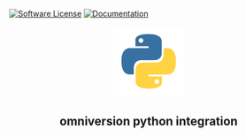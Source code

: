 [![Software License](https://img.shields.io/badge/license-AGPL--3.0-green.svg?style=for-the-badge)](../LICENSE)
[![Documentation](https://img.shields.io/badge/pydoc-reference-blue?style=for-the-badge)](https://omniversion.github.io/omniversion/python/omniversion)

<!--suppress HtmlDeprecatedAttribute -->
<div align="center">
    <img src="../docs/assets/python.png" width="128" height="128" alt="omniversion logo" />
    <h2 align="center">omniversion python integration</h2>
    <br />
</div>

